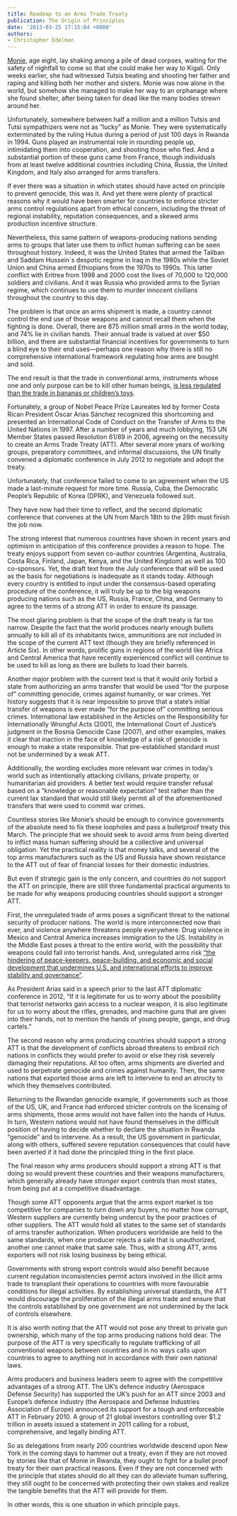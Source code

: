 ```yaml
---
title: Roadmap to an Arms Trade Treaty
publication: The Origin of Principles
date: '2013-03-25 17:15:04 +0000'
authors: 
- Christopher Edelman
---
```


<a href="http://kabiza.com/Surviving-Rwanda-Genocide-story-of-girl.html">Monie</a>, age eight, lay shaking among a pile of dead corpses, waiting for the safety of nightfall to come so that she could make her way to Kigali. Only weeks earlier, she had witnessed Tutsis beating and shooting her father and raping and killing both her mother and sisters. Monie was now alone in the world, but somehow she managed to make her way to an orphanage where she found shelter, after being taken for dead like the many bodies strewn around her.

Unfortunately, somewhere between half a million and a million Tutsis and Tutsi sympathizers were not as “lucky” as Monie. They were systematically exterminated by the ruling Hutus during a period of just 100 days in Rwanda in 1994. Guns played an instrumental role in rounding people up, intimidating them into cooperation, and shooting those who fled. And a substantial portion of these guns came from France, though individuals from at least twelve additional countries including China, Russia, the United Kingdom, and Italy also arranged for arms transfers.

If ever there was a situation in which states should have acted on principle to prevent genocide, this was it. And yet there were plenty of practical reasons why it would have been smarter for countries to enforce stricter arms control regulations apart from ethical concern, including the threat of regional instability, reputation consequences, and a skewed arms production incentive structure.

Nevertheless, this same pattern of weapons-producing nations sending arms to groups that later use them to inflict human suffering can be seen throughout history. Indeed, it was the United States that armed the Taliban and Saddam Hussein´s despotic regime in Iraq in the 1980s while the Soviet Union and China armed Ethiopians from the 1970s to 1990s. This latter conflict with Eritrea from 1998 and 2000 cost the lives of 70,000 to 120,000 soldiers and civilians. And it was Russia who provided arms to the Syrian regime, which continues to use them to murder innocent civilians throughout the country to this day.

The problem is that once an arms shipment is made, a country cannot control the end use of those weapons and cannot recall them when the fighting is done. Overall, there are 875 million small arms in the world today, and 74% lie in civilian hands. Their annual trade is valued at over $50 billion, and there are substantial financial incentives for governments to turn a blind eye to their end uses—perhaps one reason why there is still no comprehensive international framework regulating how arms are bought and sold.

The end result is that the trade in conventional arms, instruments whose one and only purpose can be to kill other human beings, <a href="http://reachingcriticalwill.org/disarmament-fora/att/negotiating-conference/att-monitor/6264-2-july-2012-vol-5-no-1">is less regulated than the trade in bananas or children’s toys</a>.

Fortunately, a group of Nobel Peace Prize Laureates led by former Costa Rican President Óscar Arias Sánchez recognized this shortcoming and presented an International Code of Conduct on the Transfer of Arms to the United Nations in 1997. After a number of years and much lobbying, 153 UN Member States passed Resolution 61/89 in 2006, agreeing on the necessity to create an Arms Trade Treaty (ATT). After several more years of working groups, preparatory committees, and informal discussions, the UN finally convened a diplomatic conference in July 2012 to negotiate and adopt the treaty.

Unfortunately, that conference failed to come to an agreement when the US made a last-minute request for more time. Russia, Cuba, the Democratic People’s Republic of Korea (DPRK), and Venezuela followed suit.

They have now had their time to reflect, and the second diplomatic conference that convenes at the UN from March 18th to the 28th must finish the job now.

The strong interest that numerous countries have shown in recent years and optimism in anticipation of this conference provides a reason to hope. The treaty enjoys support from seven co-author countries (Argentina, Australia, Costa Rica, Finland, Japan, Kenya, and the United Kingdom) as well as 100 co-sponsors. Yet, the draft text from the July conference that will be used as the basis for negotiations is inadequate as it stands today. Although every country is entitled to input under the consensus-based operating procedure of the conference, it will truly be up to the big weapons producing nations such as the US, Russia, France, China, and Germany to agree to the terms of a strong ATT in order to ensure its passage.

The most glaring problem is that the scope of the draft treaty is far too narrow. Despite the fact that the world produces nearly enough bullets annually to kill all of its inhabitants twice, ammunitions are not included in the scope of the current ATT text (though they are briefly referenced in Article Six). In other words, prolific guns in regions of the world like Africa and Central America that have recently experienced conflict will continue to be used to kill as long as there are bullets to load their barrels.

Another major problem with the current text is that it would only forbid a state from authorizing an arms transfer that would be used “for the purpose of” committing genocide, crimes against humanity, or war crimes. Yet history suggests that it is near impossible to prove that a state’s initial transfer of weapons is ever made “for the purpose of” committing serious crimes. International law established in the Articles on the Responsibility for Internationally Wrongful Acts (2001), the International Court of Justice’s judgment in the Bosnia Genocide Case (2007), and other examples, makes it clear that inaction in the face of knowledge of a risk of genocide is enough to make a state responsible. That pre-established standard must not be undermined by a weak ATT.

Additionally, the wording excludes more relevant war crimes in today’s world such as intentionally attacking civilians, private property, or humanitarian aid providers. A better text would require transfer refusal based on a “knowledge or reasonable expectation” test rather than the current lax standard that would still likely permit all of the aforementioned transfers that were used to commit war crimes.

Countless stories like Monie’s should be enough to convince governments of the absolute need to fix these loopholes and pass a bulletproof treaty this March. The principle that we should seek to avoid arms from being diverted to inflict mass human suffering should be a collective and universal obligation. Yet the practical reality is that money talks, and several of the top arms manufacturers such as the US and Russia have shown resistance to the ATT out of fear of financial losses for their domestic industries.

But even if strategic gain is the only concern, and countries do not support the ATT on principle, there are still three fundamental practical arguments to be made for why weapons producing countries should support a stronger ATT.

First, the unregulated trade of arms poses a significant threat to the national security of producer nations. The world is more interconnected now than ever, and violence anywhere threatens people everywhere. Drug violence in Mexico and Central America increases immigration to the US. Instability in the Middle East poses a threat to the entire world, with the possibility that weapons could fall into terrorist hands. And, unregulated arms risk <a href="http://www.armscontrol.org/system/files/ACA_NationalSecurity_ATT.pdf">“the hindering of peace-keepers, peace-building, and economic and social development that undermines U.S. and international efforts to improve stability and governance”</a>.

As President Arias said in a speech prior to the last ATT diplomatic conference in 2012, “If it is legitimate for us to worry about the possibility that terrorist networks gain access to a nuclear weapon, it is also legitimate for us to worry about the rifles, grenades, and machine guns that are given into their hands, not to mention the hands of young people, gangs, and drug cartels.”

The second reason why arms producing countries should support a strong ATT is that the development of conflicts abroad threatens to embroil rich nations in conflicts they would prefer to avoid or else they risk severely damaging their reputations. All too often, arms shipments are diverted and used to perpetrate genocide and crimes against humanity. Then, the same nations that exported those arms are left to intervene to end an atrocity to which they themselves contributed.

Returning to the Rwandan genocide example, if governments such as those of the US, UK, and France had enforced stricter controls on the licensing of arms shipments, those arms would not have fallen into the hands of Hutus. In turn, Western nations would not have found themselves in the difficult position of having to decide whether to declare the situation in Rwanda “genocide” and to intervene. As a result, the US government in particular, along with others, suffered severe reputation consequences that could have been averted if it had done the principled thing in the first place.

The final reason why arms producers should support a strong ATT is that doing so would prevent these countries and their weapons manufacturers, which generally already have <em>stronger</em> export controls than most states, from being put at a competitive disadvantage.

Though some ATT opponents argue that the arms export market is too competitive for companies to turn down any buyers, no matter how corrupt, Western suppliers are currently being undercut by the poor practices of other suppliers. The ATT would hold all states to the same set of standards of arms transfer authorization. When producers worldwide are held to the same standards, when one producer rejects a sale that is unauthorized, another one cannot make that same sale. Thus, with a strong ATT, arms exporters will not risk losing business by being ethical.

Governments with strong export controls would also benefit because current regulation inconsistencies permit actors involved in the illicit arms trade to transplant their operations to countries with more favourable conditions for illegal activities. By establishing universal standards, the ATT would discourage the proliferation of the illegal arms trade and ensure that the controls established by one government are not undermined by the lack of controls elsewhere.

It is also worth noting that the ATT would not pose any threat to private gun ownership, which many of the top arms producing nations hold dear. The purpose of the ATT is very specifically to regulate trafficking of all conventional weapons between countries and in no ways calls upon countries to agree to anything not in accordance with their own national laws.

Arms producers and business leaders seem to agree with the competitive advantages of a strong ATT. The UK’s defence industry (Aerospace Defense Security) has supported the UK’s push for an ATT since 2003 and Europe’s defence industry (the Aerospace and Defense Industries Association of Europe) announced its support for a tough and enforceable ATT in February 2010. A group of 21 global investors controlling over $1.2 trillion in assets issued a statement in 2011 calling for a robust, comprehensive, and legally binding ATT.

So as delegations from nearly 200 countries worldwide descend upon New York in the coming days to hammer out a treaty, even if they are not moved by stories like that of Monie in Rwanda, they ought to fight for a bullet proof treaty for their own practical reasons. Even if they are not concerned with the principle that states should do all they can do alleviate human suffering, they still ought to be concerned with protecting their own stakes and realize the tangible benefits that the ATT will provide for them.

In other words, this is one situation in which principle pays.
